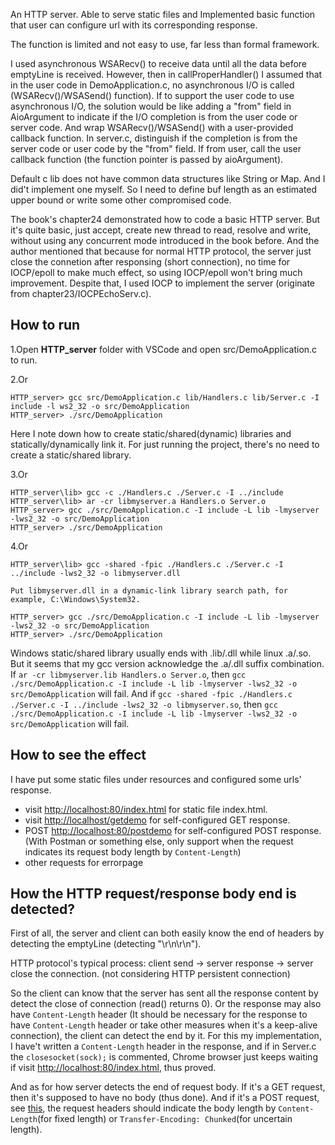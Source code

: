 An HTTP server. Able to serve static files and Implemented basic function that user can configure url with its corresponding response.

The function is limited and not easy to use, far less than formal framework.

I used asynchronous WSARecv() to receive data until all the data before emptyLine is received. However, then in callProperHandler() I assumed that in the user code in DemoApplication.c, no asynchronous I/O is called (WSARecv()/WSASend() function). If to support the user code to use asynchronous I/O, the solution would be like adding a "from" field in AioArgument to indicate if the I/O completion is from the user code or server code. And wrap WSARecv()/WSASend() with a user-provided callback function. In server.c, distinguish if the completion is from the server code or user code by the "from" field. If from user, call the user callback function (the function pointer is passed by aioArgument).

Default c lib does not have common data structures like String or Map. And I did't implement one myself. So I need to define buf length as an estimated upper bound or write some other compromised code.

The book's chapter24 demonstrated how to code a basic HTTP server. But it's quite basic, just accept, create new thread to read, resolve and write, without using any concurrent mode introduced in the book before. And the author mentioned that because for normal HTTP protocol, the server just close the connetion after responsing (short connection), no time for IOCP/epoll to make much effect, so using IOCP/epoll won't bring much improvement. Despite that, I used IOCP to implement the server (originate from chapter23/IOCPEchoServ.c).

## How to run

1.Open **HTTP_server** folder with VSCode and open src/DemoApplication.c to run.

2.Or
```
HTTP_server> gcc src/DemoApplication.c lib/Handlers.c lib/Server.c -I include -l ws2_32 -o src/DemoApplication
HTTP_server> ./src/DemoApplication
```

Here I note down how to create static/shared(dynamic) libraries and statically/dynamically link it. For just running the project, there's no need to create a static/shared library.

3.Or
```
HTTP_server\lib> gcc -c ./Handlers.c ./Server.c -I ../include
HTTP_server\lib> ar -cr libmyserver.a Handlers.o Server.o
HTTP_server> gcc ./src/DemoApplication.c -I include -L lib -lmyserver -lws2_32 -o src/DemoApplication
HTTP_server> ./src/DemoApplication
```

4.Or
```
HTTP_server\lib> gcc -shared -fpic ./Handlers.c ./Server.c -I ../include -lws2_32 -o libmyserver.dll

Put libmyserver.dll in a dynamic-link library search path, for example, C:\Windows\System32.

HTTP_server> gcc ./src/DemoApplication.c -I include -L lib -lmyserver -lws2_32 -o src/DemoApplication
HTTP_server> ./src/DemoApplication
```


Windows static/shared library usually ends with .lib/.dll while linux .a/.so. But it seems that my gcc version acknowledge the .a/.dll suffix combination. If `ar -cr libmyserver.lib Handlers.o Server.o`, then `gcc ./src/DemoApplication.c -I include -L lib -lmyserver -lws2_32 -o src/DemoApplication` will fail. And if `gcc -shared -fpic ./Handlers.c ./Server.c -I ../include -lws2_32 -o libmyserver.so`, then `gcc ./src/DemoApplication.c -I include -L lib -lmyserver -lws2_32 -o src/DemoApplication` will fail.

## How to see the effect

I have put some static files under resources and configured some urls' response.

* visit <http://localhost:80/index.html> for static file index.html.
* visit <http://localhost/getdemo> for self-configured GET response.
* POST <http://localhost:80/postdemo> for self-configured POST response. (With Postman or something else, only support when the request indicates its request body length by `Content-Length`)
* other requests for errorpage

## How the HTTP request/response body end is detected?

First of all, the server and client can both easily know the end of headers by detecting the emptyLine (detecting "\r\n\r\n").

HTTP protocol's typical process: client send -> server response -> server close the connection. (not considering HTTP persistent connection)

So the client can know that the server has sent all the response content by detect the close of connection (read() returns 0). Or the response may also have `Content-Length` header (It should be necessary for the response to have `Content-Length` header or take other measures when it's a keep-alive connection), the client can detect the end by it. For this my implementation, I have't written a `Content-Length` header in the response, and if in Server.c the `closesocket(sock);` is commented, Chrome browser just keeps waiting if visit <http://localhost:80/index.html>, thus proved.

And as for how server detects the end of request body. If it's a GET request, then it's supposed to have no body (thus done). And if it's a POST request, see [this](https://stackoverflow.com/questions/4824451/detect-end-of-http-request-body), the request headers should indicate the body length by `Content-Length`(for fixed length) or `Transfer-Encoding: Chunked`(for uncertain length).